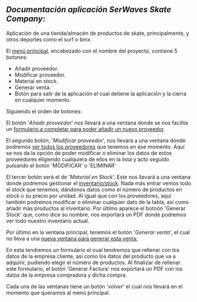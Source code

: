 ## **_Documentación aplicación SerWaves Skate Company:_**

Aplicación de una tienda/almacén de productos de skate, principalmente, y otros deportes como el surf o bmx. 

El [menú principal](Imágenes/MenúPrincipal.png), encabezado con el nombre del proyecto, contiene 5 botones:

- Añadir proveedor.
- Modificar proveedor.
- Material en stock.
- Generar venta.
- Botón para salir de la aplicación el cual detiene la aplicación y la cierra en cualquier momento.





Siguiendo el orden de botones:

El botón '_Añadir proveedor_' nos llevará a una ventana donde se nos facilita un [formulario a completar para poder añadir un nuevo proveedor](Imágenes/MenúNuevoProv.png).



El segundo botón, '_Modificar proveedor_', nos llevará a una ventana donde podremos [ver todos los proveedores](Imágenes/MenúProveedores.png) que tenemos en ese momento.
Aquí se nos da la opción de poder modificar o eliminar los datos de estos proveedores eligiendo cualquiera de ellos en la lista y acto seguido pulsando el botón 'MODIFICAR' o 'ELIMINAR'



El tercer botón será el de '_Material en Stock_'. Este nos llevará a una ventana donde podremos gestionar el [inventario/stock](Imágenes/MenúInventario.png).
Nada más entrar vemos todo el stock que tenemos, dándonos datos como el número de productos en stock o su precio por unidad.
Al igual que con los proveedores, aquí también podremos modificar o eliminar cualquier dato de la tabla, así como añadir más productos al inventario.
Por último aparece el botoón 'Generar Stock' que, como dice su nombre, nos exportará un PDF donde podremos ver todo nuestro inventario actual.



Por último en la ventana principal, tenemos el botón '_Generar venta_', el cual no lleva a una [nueva ventana para generar esta venta:](Imágenes/MenúCrearFactura.png)

En esta tendremos un formulario el cual tendremos que rellenar con los datos de la empresa cliente, así como los datos del producto que va a adquirir, pudiendo elegir el número de productos.
Al finalizar de rellenar este formulario, el botón 'Generar Factura' nos exportará un PDF con los datos de la empresa compradora y dicha compra.




Cada una de las ventanas tiene un botón '_volver_' el cual nos llevará en el momento que queramos al menú principal.

